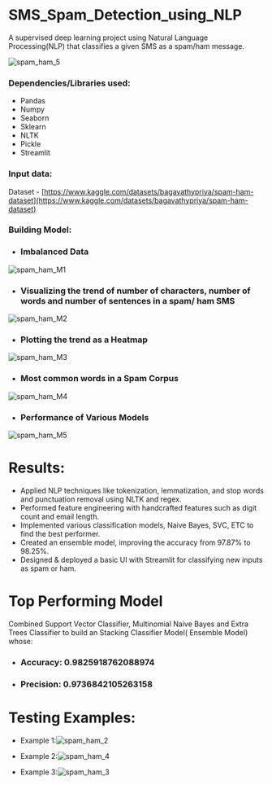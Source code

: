 # SMS_Spam_Detection_using_NLP
A supervised deep learning project using Natural Language Processing(NLP) that classifies a given SMS as a spam/ham message.

![spam_ham_5](https://github.com/user-attachments/assets/78297550-6ec2-4cd3-ad4c-2e50645195be)


### Dependencies/Libraries used:
* Pandas
* Numpy
* Seaborn
* Sklearn
* NLTK
* Pickle
* Streamlit

### Input data:
Dataset - [https://www.kaggle.com/datasets/bagavathypriya/spam-ham-dataset](https://www.kaggle.com/datasets/bagavathypriya/spam-ham-dataset)

### Building Model:

* ### Imbalanced Data
 ![spam_ham_M1](https://github.com/user-attachments/assets/26bbc461-fa27-46de-ade0-6500ae798e3e)

* ### Visualizing the trend of number of characters, number of words and number of sentences in a spam/ ham SMS
 ![spam_ham_M2](https://github.com/user-attachments/assets/0d707bc2-d0e7-4359-a5bf-38f6e6db78f2)

* ### Plotting the trend as a Heatmap
 ![spam_ham_M3](https://github.com/user-attachments/assets/6a45fc9f-898a-4912-af99-4cc3446a06e3)

* ### Most common words in a Spam Corpus
 ![spam_ham_M4](https://github.com/user-attachments/assets/34427830-51b1-4a10-ac4c-1d5c2f5c891a)

* ### Performance of Various Models
 ![spam_ham_M5](https://github.com/user-attachments/assets/6f942ba8-cddf-4e79-99b8-550acbbaa3fe)


# Results:
* Applied NLP techniques like tokenization, lemmatization, and stop words and punctuation removal using NLTK and regex.
* Performed feature engineering with handcrafted features such as digit count and email length.
* Implemented various classification models, Naive Bayes, SVC, ETC to find the best performer.
* Created an ensemble model, improving the accuracy from 97.87% to 98.25%.
* Designed & deployed a basic UI with Streamlit for classifying new inputs as spam or ham.


# Top Performing Model
Combined Support Vector Classifier, Multinomial Naive Bayes and Extra Trees Classifier to build an Stacking Classifier Model( Ensemble Model) whose:

* ### Accuracy: 0.9825918762088974
* ### Precision: 0.9736842105263158

# Testing Examples:
* Example 1:![spam_ham_2](https://github.com/user-attachments/assets/8dd33e66-a2c5-46fe-ab4f-61c8d02d9f3d)


* Example 2:![spam_ham_4](https://github.com/user-attachments/assets/1ef23986-224a-498d-9de6-248c8b4e59ad)


* Example 3:![spam_ham_3](https://github.com/user-attachments/assets/642a163a-3892-4e5c-a237-48d8581c5df4)


